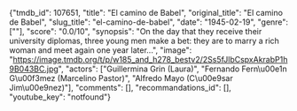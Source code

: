 {"tmdb_id": 107651, "title": "El camino de Babel", "original_title": "El camino de Babel", "slug_title": "el-camino-de-babel", "date": "1945-02-19", "genre": [""], "score": "0.0/10", "synopsis": "On the day that they receive their university diplomas, three young men make a bet: they are to marry a rich woman and meet again one year later...", "image": "https://image.tmdb.org/t/p/w185_and_h278_bestv2/2Ss5fJlbCspxAkrabP1h9B043BC.jpg", "actors": ["Guillermina Grin (Laura)", "Fernando Fern\u00e1n G\u00f3mez (Marcelino Pastor)", "Alfredo Mayo (C\u00e9sar Jim\u00e9nez)"], "comments": [], "recommandations_id": [], "youtube_key": "notfound"}